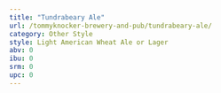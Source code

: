 ```yaml
---
title: "Tundrabeary Ale"
url: /tommyknocker-brewery-and-pub/tundrabeary-ale/
category: Other Style
style: Light American Wheat Ale or Lager
abv: 0
ibu: 0
srm: 0
upc: 0
---
```


